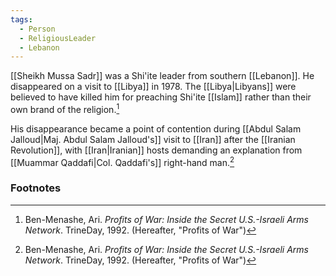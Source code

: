```yaml
---
tags:
  - Person
  - ReligiousLeader
  - Lebanon
---
```

[[Sheikh Mussa Sadr]] was a Shi'ite leader from southern [[Lebanon]]. He disappeared on a visit to [[Libya]] in 1978. The [[Libya|Libyans]] were believed to have killed him for preaching Shi'ite [[Islam]] rather than their own brand of the religion.[^1]

His disappearance became a point of contention during [[Abdul Salam Jalloud|Maj. Abdul Salam Jalloud's]] visit to [[Iran]] after the [[Iranian Revolution]], with [[Iran|Iranian]] hosts demanding an explanation from [[Muammar Qaddafi|Col. Qaddafi's]] right-hand man.[^1]

### Footnotes
[^1]: Ben-Menashe, Ari. *Profits of War: Inside the Secret U.S.-Israeli Arms Network*. TrineDay, 1992. (Hereafter, "Profits of War")
